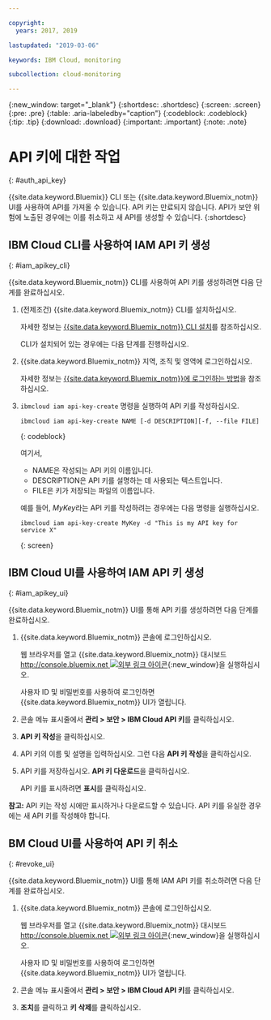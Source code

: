```yaml
---

copyright:
  years: 2017, 2019

lastupdated: "2019-03-06"

keywords: IBM Cloud, monitoring

subcollection: cloud-monitoring

---
```


{:new_window: target="_blank"}
{:shortdesc: .shortdesc}
{:screen: .screen}
{:pre: .pre}
{:table: .aria-labeledby="caption"}
{:codeblock: .codeblock}
{:tip: .tip}
{:download: .download}
{:important: .important}
{:note: .note}


# API 키에 대한 작업
{: #auth_api_key}

{{site.data.keyword.Bluemix}} CLI 또는 {{site.data.keyword.Bluemix_notm}} UI를 사용하여 API를 가져올 수 있습니다. API 키는 만료되지 않습니다. API가 보안 위험에 노출된 경우에는 이를 취소하고 새 API를 생성할 수 있습니다.
{:shortdesc}

## IBM Cloud CLI를 사용하여 IAM API 키 생성
{: #iam_apikey_cli}

{{site.data.keyword.Bluemix_notm}} CLI를 사용하여 API 키를 생성하려면 다음 단계를 완료하십시오.

1. (전제조건) {{site.data.keyword.Bluemix_notm}} CLI를 설치하십시오.

   자세한 정보는 [{{site.data.keyword.Bluemix_notm}} CLI 설치](/docs/services/cloud-monitoring/qa?topic=cloud-monitoring-cli_qa#cli_qa)를 참조하십시오.
   
   CLI가 설치되어 있는 경우에는 다음 단계를 진행하십시오.
	
2. {{site.data.keyword.Bluemix_notm}} 지역, 조직 및 영역에 로그인하십시오. 

    자세한 정보는 [{{site.data.keyword.Bluemix_notm}}에 로그인하는 방법](/docs/services/cloud-monitoring/qa?topic=cloud-monitoring-cli_qa#login)을 참조하십시오.
 
3. `ibmcloud iam api-key-create` 명령을 실행하여 API 키를 작성하십시오.

    ```
    ibmcloud iam api-key-create NAME [-d DESCRIPTION][-f, --file FILE]
	```
	{: codeblock} 
	
	여기서,
	
	* NAME은 작성되는 API 키의 이름입니다.
	* DESCRIPTION은 API 키를 설명하는 데 사용되는 텍스트입니다.
	* FILE은 키가 저장되는 파일의 이름입니다.
	
    예를 들어, *MyKey*라는 API 키를 작성하려는 경우에는 다음 명령을 실행하십시오.
	
	```
	ibmcloud iam api-key-create MyKey -d "This is my API key for service X" 
	```
	{: screen}
	
	
	
	
## IBM Cloud UI를 사용하여 IAM API 키 생성
{: #iam_apikey_ui}

{{site.data.keyword.Bluemix_notm}} UI를 통해 API 키를 생성하려면 다음 단계를 완료하십시오.

1. {{site.data.keyword.Bluemix_notm}} 콘솔에 로그인하십시오.

    웹 브라우저를 열고 {{site.data.keyword.Bluemix_notm}} 대시보드 [http://console.bluemix.net ![외부 링크 아이콘](../../../icons/launch-glyph.svg "외부 링크 아이콘")](http://bluemix.net){:new_window}을 실행하십시오.
	
	사용자 ID 및 비밀번호를 사용하여 로그인하면 {{site.data.keyword.Bluemix_notm}} UI가 열립니다.

2. 콘솔 메뉴 표시줄에서 **관리 > 보안 > IBM Cloud API 키**를 클릭하십시오.

3. **API 키 작성**을 클릭하십시오.

4. API 키의 이름 및 설명을 입력하십시오. 그런 다음 **API 키 작성**을 클릭하십시오.

5. API 키를 저장하십시오. **API 키 다운로드**을 클릭하십시오.

    API 키를 표시하려면 **표시**를 클릭하십시오.  

**참고:** API 키는 작성 시에만 표시하거나 다운로드할 수 있습니다. API 키를 유실한 경우에는 새 API 키를 작성해야 합니다.  


	
## BM Cloud UI를 사용하여 API 키 취소
{: #revoke_ui}
	
{{site.data.keyword.Bluemix_notm}} UI를 통해 IAM API 키를 취소하려면 다음 단계를 완료하십시오.

1. {{site.data.keyword.Bluemix_notm}} 콘솔에 로그인하십시오.

    웹 브라우저를 열고 {{site.data.keyword.Bluemix_notm}} 대시보드 [http://console.bluemix.net ![외부 링크 아이콘](../../../icons/launch-glyph.svg "외부 링크 아이콘")](http://bluemix.net){:new_window}을 실행하십시오.
	
	사용자 ID 및 비밀번호를 사용하여 로그인하면 {{site.data.keyword.Bluemix_notm}} UI가 열립니다.

2. 콘솔 메뉴 표시줄에서 **관리 > 보안 > IBM Cloud API 키**를 클릭하십시오.

3. **조치**를 클릭하고 **키 삭제**를 클릭하십시오.





	

	
	
	
	
	
	

